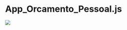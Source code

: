 # App_Orcamento_Pessoal.js
![](https://github.com/johnxMartins/App_Orcamento_Pessoal.js/blob/johnminatow/gif/Gif.gif)
